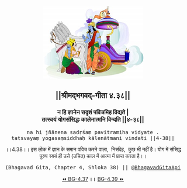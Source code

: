 <center><img src="../../asset/BG.png" alt="#API #bhagavadgitaapi #slok #nodejs #js #api #gitaapi #krishna #hinduism #vedic #ISKCON #shreemadbhagavadgita #technology"/>
<h2>||श्रीमद्‍भगवद्‍-गीता ४.३८||</h2>
<h3>न हि ज्ञानेन सदृशं पवित्रमिह विद्यते |<br/>तत्स्वयं योगसंसिद्धः कालेनात्मनि विन्दति ||४-३८||</h3>
<pre>na hi jñānena sadṛśaṃ pavitramiha vidyate .<br/>tatsvayaṃ yogasaṃsiddhaḥ kālenātmani vindati ||4-38||</pre>
<p>।।4.38।। इस लोक में ज्ञान के समान पवित्र करने वाला,  निसंदेह,  कुछ भी नहीं है। योग में संसिद्ध पुरुष स्वयं ही उसे (उचित) काल में आत्मा में प्राप्त करता है।।</p>
<pre>(Bhagavad Gita, Chapter 4, Shloka 38) || <a href="https://twitter.com/bhagavadgitaapi">@BhagavadGitaApi</a></pre><a href="../../4/37">⏪  BG-4.37</a><b>        ।।        </b><a href="../../4/39">BG-4.39  ⏩</a></center></center>